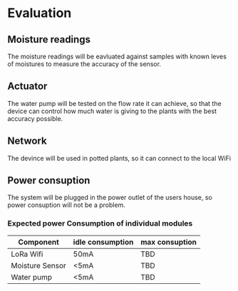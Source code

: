# Evaluation
## Moisture readings
The moisture readings will be eavluated against samples with known leves of moistures to measure the accuracy of the sensor.
## Actuator
The water pump will be tested on the flow rate it can achieve, so that the device can control how much water is giving to the plants with the best accuracy possible. 
## Network
The devince will be used in potted plants, so it can connect to the local WiFi

## Power consuption
The system will be plugged in the power outlet of the users house, so power consuption will not be a problem. 
### Expected power Consumption of individual modules
|Component      |idle consumption|max consuption|
|---------------|----------------|------------- |
|LoRa Wifi      |50mA            |TBD           |
|Moisture Sensor|<5mA            |TBD           |
|Water pump     |<5mA            |TBD           |


<!-- # Useful Links (to delete before delivary)
[Soil Moistures](https://eos.com/blog/soil-moisture/#:~:text=Ultimately%2C%20the%20soil%20moisture%20effect,between%2020%25%20and%2060%25.) -->
